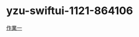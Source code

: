 # yzu-swiftui-1121-864106

[作業一](https://github.com/ncudemo/yzu-swiftui-1121-864106/blob/main/hw1.md)
